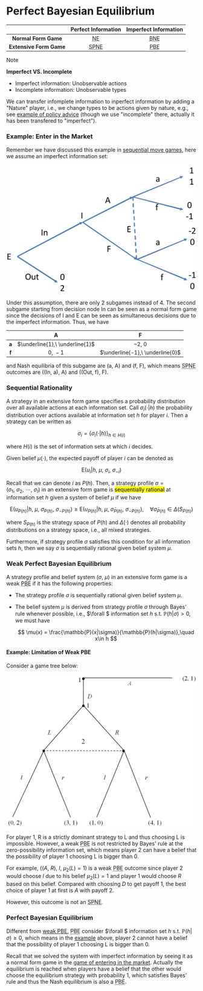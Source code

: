 # Perfect Bayesian Equilibrium

<div class='centertable'>

|                         |                    Perfect Information                     |                 Imperfect Information                 |
| :---------------------: | :--------------------------------------------------------: | :---------------------------------------------------: |
|  **Normal Form Game**   |          <abbr title='Nash Equilibrium'>NE</abbr>          |  <abbr title='Bayesian Nash Equilibrium'>BNE</abbr>   |
| **Extensive Form Game** | <abbr title='Subgame Perfect Nash Equilibrium'>SPNE</abbr> | <abbr title='Perfect Bayesian Equilibrium'>PBE</abbr> |
</div class='centertable'>

> [!NOTE]
> **Imperfect VS. Incomplete**
> 
> - Imperfect information: Unobservable actions
> - Incomplete information: Unobservable types
> 
> We can transfer infomplete information to inperfect information by adding a "Nature" player, i.e., we change types to be actions given by nature, e.g., see [example of policy advice](courses/game_theory/5_games_of_incomplete_information.md#example-policy-advice) (though we use "incomplete" there, actually it has been transfered to "imperfect").

### Example: Enter in the Market

Remember we have discussed this example in [sequential move games](courses/game_theory/4_sequential_move_games.md#example-enter-in-the-market), here we assume an imperfect information set: 

<div align='center'>

![](image/2022-05-09-14-40-15.png)
</div align='center'>

Under this assumption, there are only 2 subgames instead of 4. The second subgame starting from decision node $\text{In}$ can be seen as a normal form game since the decisions of $\text{I}$ and $\text{E}$ can be seen as simultaneous decisions due to the imperfect information. Thus, we have 

<div class='centertable'>

|       |                A                |                F                 |
| :---: | :-----------------------------: | :------------------------------: |
| **a** | $\underline{1},\ \underline{1}$ |             $-2,\ 0$             |
| **f** |            $0,\ -1$             | $\underline{-1},\ \underline{0}$ |
</div class='centertable'>

and Nash equilibria of this subgame are $(\text{a},\ \text{A})$ and $(\text{f},\ \text{F})$, which means <abbr title='Subgame Perfect Nash Equilibrim'>SPNE</abbr> outcomes are $((\text{In},\ \text{a}),\ \text{A})$ and $((\text{Out},\ \text{f}),\ \text{F})$.

### Sequential Rationality

A strategy in an extensive form game specifies a probability distribution over all available actions at each information set. Call $\sigma_i(\cdot | h)$ the probability distribution over actions available at information set $h$ for player $i$. Then a strategy can be written as 

$$
\sigma_i = \left\{ \sigma_i(\cdot | h) \right\}_{h\in H(i)}
$$

where $H(i)$ is the set of information sets at which $i$ decides.

Given belief $\mu(\cdot)$, the expected payoff of player $i$ can be denoted as 

$$
\mathrm{E}(u_i | h,\ \mu,\ \sigma_i,\ \sigma_{-i})
$$

Recall that we can denote $i$ as $P(h)$. Then, a strategy profile $\sigma=(\sigma_1,\ \sigma_2,\ \cdots,\ \sigma_I)$ in an extensive form game is <mark>sequentially rational</mark> at information set $h$ given a system of belief $\mu$ if we have 

$$
\mathrm{E}\left( u_{P(h)} | h,\ \mu,\ \sigma_{P(h)},\ \sigma_{-P(h)} \right) \geqslant \mathrm{E}\left( u_{P(h)} | h,\ \mu,\ \widetilde{\sigma}_{P(h)},\ \sigma_{-P(h)} \right),\quad \forall \widetilde{\sigma}_{P(h)}\in \Delta\left( S_{P(h)} \right) 
$$

where $S_{P(h)}$ is the strategy space of $P(h)$ and $\Delta(\cdot)$ denotes all probability distributions on a strategy space, i.e., all mixed strategies.

Furthermore, if strategy profile $\sigma$ satisfies this condition for all information sets $h$, then we say $\sigma$ is sequentially rational given belief system $\mu$.

### Weak Perfect Bayesian Equilibrium

A strategy profile and belief system $(\sigma,\ \mu)$ in an extensive form game is a weak <abbr title='Perfect Bayesian Equilibrium'>PBE</abbr> if it has the following properties: 

- The strategy profile $\sigma$ is sequentially rational given belief system $\mu$.
- The belief system $\mu$ is derived from strategy profile $\sigma$ through Bayes' rule whenever possible, i.e., $\forall $ information set $h$ s.t. $\mathbb{P}(h|\sigma)>0$, we must have 

    $$
    \mu(x) = \frac{\mathbb{P}(x|\sigma)}{\mathbb{P}(h|\sigma)},\quad x\in h
    $$

#### Example: Limitation of Weak PBE

Consider a game tree below: 

<div align='center'>

![](image/2022-05-10-21-37-37.png)
</div align='center'>

For player 1, $\text{R}$ is a strictly dominant strategy to $\text{L}$ and thus choosing $\text{L}$ is impossible. However, a weak <abbr title='Perfect Bayesian Equilibrium'>PBE</abbr> is not restricted by Bayes' rule at the zero-possibility information set, which means player 2 can have a belief that the possibility of player 1 choosing $\text{L}$ is bigger than $0$.

For example, $((A,\ R),\ l,\ \mu_2(L)=1)$ is a weak <abbr title='Perfect Bayesian Equilibrium'>PBE</abbr> outcome since player 2 would choose $l$ due to his belief $\mu_2(L)=1$ and player 1 would choose $R$ based on this belief. Compared with choosing $D$ to get payoff $1$, the best choice of player 1 at first is $A$ with payoff $2$.

However, this outcome is not an <abbr title='Subgame Perfect Nash Equilibrium'>SPNE</abbr>.

### Perfect Bayesian Equilibrium

Different from [weak PBE](#weak-perfect-bayesian-equilibrium), <abbr title='Perfect Bayesian Equilibrium'>PBE</abbr> consider $\forall $ information set $h$ s.t. $\mathbb{P}(h|\sigma)\geqslant 0$, which means in the [example](#example-limitation-of-weak-pbe) above, player 2 cannot have a belief that the possibility of player 1 choosing $\text{L}$ is bigger than $0$.

Recall that we solved the system with imperfect information by seeing it as a normal form game in the [game of entering in the market](#example-enter-in-the-market). Actually the equilibrium is reached when players have a belief that the other would choose the equilibrium strategy with probability $1$, which satisfies Bayes' rule and thus the Nash equilibrium is also a <abbr title='Perfect Bayesian Equilibrium'>PBE</abbr>.